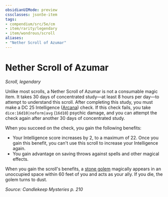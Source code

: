 ```yaml
---
obsidianUIMode: preview
cssclasses: json5e-item
tags:
- compendium/src/5e/cm
- item/rarity/legendary
- item/wondrous/scroll
aliases: 
- "Nether Scroll of Azumar"
---
```

# Nether Scroll of Azumar
*Scroll, legendary*  


Unlike most scrolls, a Nether Scroll of Azumar is not a consumable magic item. It takes 30 days of concentrated study—at least 8 hours per day—to attempt to understand this scroll. After completing this study, you must make a DC 25 Intelligence ([Arcana](2-Mechanics/CLI/rules/skills.md#Arcana)) check. If this check fails, you take `dice:16d10|noform|avg` (`16d10`) psychic damage, and you can attempt the check again after another 30 days of concentrated study.

When you succeed on the check, you gain the following benefits:

- Your Intelligence score increases by 2, to a maximum of 22. Once you gain this benefit, you can't use this scroll to increase your Intelligence again.  
- You gain advantage on saving throws against spells and other magical effects.  

When you gain the scroll's benefits, a [stone golem](2-Mechanics/CLI/bestiary/construct/stone-golem.md) magically appears in an unoccupied space within 60 feet of you and acts as your ally. If you die, the golem turns to dust.

*Source: Candlekeep Mysteries p. 210*